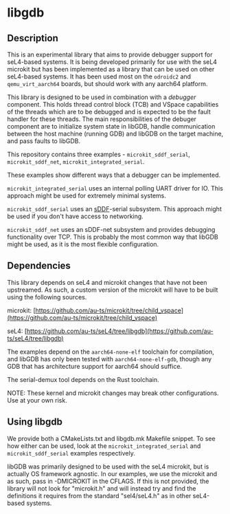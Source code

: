 # libgdb

## Description

This is an experimental library that aims to provide debugger support for seL4-based systems. It is being developed
primarily for use with the seL4 microkit but has been implemented as a library that can be used on other
seL4-based systems. It has been used most on the `odroidc2` and `qemu_virt_aarch64` boards, but
should work with any aarch64 platform.

This library is designed to be used in combination with a *debugger* component. This holds thread
control block (TCB) and VSpace capabilities of the threads which are to be debugged and is expected
to be the fault handler for these threads. The main responsibilities of the debuger component are to
initialize system state in libGDB, handle communication between the host machine (running GDB) and
libGDB on the target machine, and pass faults to libGDB. 

This repository contains three examples - `microkit_sddf_serial`, `microkit_sddf_net`, `microkit_integrated_serial`.

These examples show different ways that a debugger can be implemented.

`microkit_integrated_serial` uses an internal polling UART driver for IO. This approach might be
used for extremely minimal systems.

`microkit_sddf_serial` uses an [sDDF](https://github.com/au-ts/sddf)-serial subsystem. This approach
might be used if you don't have access to networking.

`microkit_sddf_net` uses an sDDF-net subsystem and provides debugging functionality over TCP. This
is probably the most common way that libGDB might be used, as it is the most flexible configuration.

## Dependencies

This library depends on seL4 and microkit changes that have not been upstreamed. As such, a custom version of the
microkit will have to be built using the following sources.

microkit: [https://github.com/au-ts/microkit/tree/child_vspace](https://github.com/au-ts/microkit/tree/child_vspace)

seL4: [https://github.com/au-ts/seL4/tree/libgdb](https://github.com/au-ts/seL4/tree/libgdb)

The examples depend on the `aarch64-none-elf` toolchain for compilation, and libGDB has only been tested with `aarch64-none-elf-gdb`,
though any GDB that has architecture support for aarch64 should suffice.

The serial-demux tool depends on the Rust toolchain.

NOTE: These kernel and microkit changes may break other configurations. Use at your own risk.

## Using libgdb

We provide both a CMakeLists.txt and libgdb.mk Makefile snippet. To see how either can be
used, look at the `microkit_integrated_serial` and `microkit_sddf_serial` examples respectively.

libGDB was primarily designed to be used with the seL4 microkit, but is actually OS framework agnostic.
In our examples, we use the microkit and as such, pass in -DMICROKIT in the CFLAGS. If this is not provided,
the library will not look for "microkit.h" and will instead try and find the definitions it requires from
the standard "sel4/seL4.h" as in other seL4-based systems.

